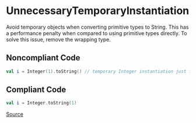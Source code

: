 # UnnecessaryTemporaryInstantiation

Avoid temporary objects when converting primitive types to String. This has a performance penalty when compared
to using primitive types directly.
To solve this issue, remove the wrapping type.

## Noncompliant Code

```kotlin
val i = Integer(1).toString() // temporary Integer instantiation just for the conversion
```
## Compliant Code

```kotlin
val i = Integer.toString(1)
```

[Source](https://detekt.dev/docs/rules/performance#unnecessarytemporaryinstantiation)
